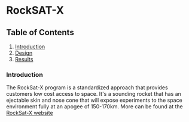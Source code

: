 # RockSAT-X

## Table of Contents
1. [Introduction](#intrduction)
2. [Design](#design)
3. [Results](#results)

### Introduction
The RockSat-X program is a standardized approach that provides customers low cost access to space. It's a sounding rocket that has an ejectable skin and nose cone that will expose experiments to the space environment fully at an apogee of 150-170km. More can be found at the [RockSat-X website](https://spacegrant.colorado.edu/national-programs/rs-x-home)







